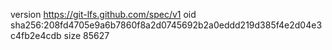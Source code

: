version https://git-lfs.github.com/spec/v1
oid sha256:208fd4705e9a6b7860f8a2d0745692b2a0eddd219d385f4e2d04e3c4fb2e4cdb
size 85627
